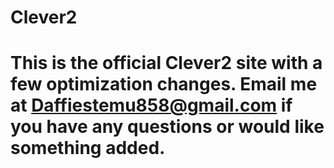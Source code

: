 # Clever2
# This is the official Clever2 site with a few optimization changes. Email me at Daffiestemu858@gmail.com if you have any questions or would like something added.
